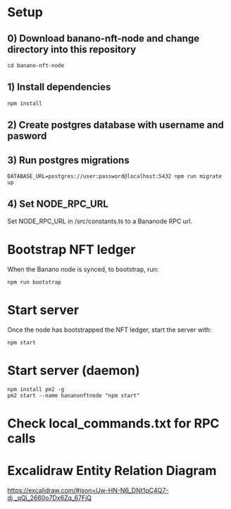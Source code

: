 
# Setup

## 0) Download banano-nft-node and change directory into this repository

```
cd banano-nft-node
```


## 1) Install dependencies

```
npm install
```


## 2) Create postgres database with username and pasword

## 3) Run postgres migrations

```
DATABASE_URL=postgres://user:password@localhost:5432 npm run migrate up
```


## 4) Set NODE_RPC_URL

Set NODE_RPC_URL in /src/constants.ts to a Bananode RPC url.


# Bootstrap NFT ledger

When the Banano node is synced, to bootstrap, run:

```
npm run bootstrap
```


# Start server

Once the node has bootstrapped the NFT ledger, start the server with:

```
npm start
```


# Start server (daemon)

```
npm install pm2 -g
pm2 start --name bananonftnode "npm start"
```


# Check local_commands.txt for RPC calls

# Excalidraw Entity Relation Diagram

https://excalidraw.com/#json=Uw-HN-N6_DNt1pC4Q7-dj,_qQj_2660o7Dx6Zq_67FjQ


